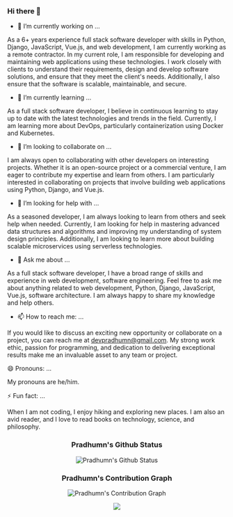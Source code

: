 ### Hi there 👋

- 🔭 I’m currently working on ...

As a 6+ years experience full stack software developer with skills in Python, Django, JavaScript, Vue.js, and web development, I am currently working as a remote contractor. In my current role, I am responsible for developing and maintaining web applications using these technologies. I work closely with clients to understand their requirements, design and develop software solutions, and ensure that they meet the client's needs. Additionally, I also ensure that the software is scalable, maintainable, and secure.

- 🌱 I’m currently learning ...

As a full stack software developer, I believe in continuous learning to stay up to date with the latest technologies and trends in the field. Currently, I am learning more about DevOps, particularly containerization using Docker and Kubernetes.

- 👯 I’m looking to collaborate on ...

I am always open to collaborating with other developers on interesting projects. Whether it is an open-source project or a commercial venture, I am eager to contribute my expertise and learn from others. I am particularly interested in collaborating on projects that involve building web applications using Python, Django, and Vue.js. 

- 🤔 I’m looking for help with ...

As a seasoned developer, I am always looking to learn from others and seek help when needed. Currently, I am looking for help in mastering advanced data structures and algorithms and improving my understanding of system design principles. Additionally, I am looking to learn more about building scalable microservices using serverless technologies.

- 💬 Ask me about ...

As a full stack software developer, I have a broad range of skills and experience in web development, software engineering. Feel free to ask me about anything related to web development, Python, Django, JavaScript, Vue.js, software architecture. I am always happy to share my knowledge and help others.

- 📫 How to reach me: ...

If you would like to discuss an exciting new opportunity or collaborate on a project, you can reach me at devpradhumn@gmail.com. My strong work ethic, passion for programming, and dedication to delivering exceptional results make me an invaluable asset to any team or project.

😄 Pronouns: ...

My pronouns are he/him.

⚡ Fun fact: ...

When I am not coding, I enjoy hiking and exploring new places. I am also an avid reader, and I love to read books on technology, science, and philosophy.

<div align="center">

<!-- ![My Github Status](https://github-readme-stats-sigma-five.vercel.app/api/top-langs/?username=pratrivedi&theme=react&line_height=40&hide=css) -->

### Pradhumn's Github Status
![Pradhumn's Github Status](https://denvercoder1-github-readme-stats.vercel.app/api/?username=pratrivedi&show_icons=true&include_all_commits=true&count_private=true&theme=react&hide_border=true&bg_color=1F222E&title_color=F85D7F&icon_color=F8D866)

### Pradhumn's Contribution Graph
![Pradhumn's Contribution Graph](https://github-readme-activity-graph.cyclic.app/graph/?username=Pratrivedi&bg_color=1F222E&color=F8D866&line=F85D7F&point=FFFFFF&hide_border=true)

![](https://readme-typing-svg.herokuapp.com/?lines=💥Full%20Stack%20Developer;💥Backend%20Developer;✨Python%20Developer✨;I%20love%20coding;✨Backend%20Engineer✨;✨Frontend%20Expert✨;✨Django%20Master✨;🏆Professional%20coding%20experience🏆;📖Always%20learning%20new%20techs📖&font=Pacifico&center=true&width=650&height=120&color=37b39a&vCenter=true&size=45%22)
